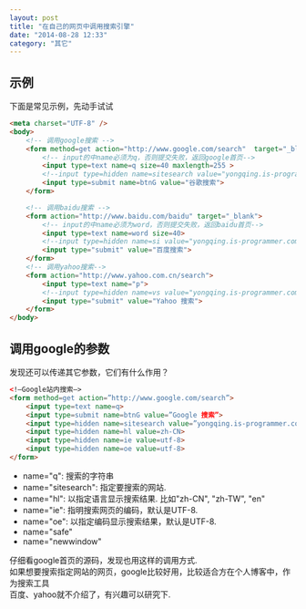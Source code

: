 ```yaml
---
layout: post
title: "在自己的网页中调用搜索引擎"
date: "2014-08-28 12:33"
category: "其它"
---
```

## 示例

下面是常见示例，先动手试试

```html
<meta charset="UTF-8" />
<body>
    <!-- 调用google搜索 -->
    <form method=get action="http://www.google.com/search"  target="_blank">
        <!-- input的中name必须为q，否则提交失败，返回google首页-->
        <input type=text name=q size=40 maxlength=255 >
        <!--input type=hidden name=sitesearch value="yongqing.is-programmer.com"-->
        <input type=submit name=btnG value="谷歌搜索">
    </form>

    <!-- 调用baidu搜索 -->
    <form action="http://www.baidu.com/baidu" target="_blank">
        <!-- input的中name必须为word，否则提交失败，返回baidu首页-->
        <input type=text name=word size=40>
        <!--input type=hidden name=si value="yongqing.is-programmer.com"-->
        <input type="submit" value="百度搜索">
    </form>
    <!-- 调用yahoo搜索-->
    <form action="http://www.yahoo.com.cn/search">
        <input type=text name="p">
        <!--input type=hidden name=vs value="yongqing.is-programmer.com"-->
        <input type="submit" value="Yahoo 搜索">
    </form>
</body>
```

## 调用google的参数
发现还可以传递其它参数，它们有什么作用？

```html
<!–Google站内搜索–>
<form method=get action=”http://www.google.com/search”>
    <input type=text name=q>
    <input type=submit name=btnG value=”Google 搜索”>
    <input type=hidden name=sitesearch value=”yongqing.is-programmer.com”>
    <input type=hidden name=hl value=zh-CN>
    <input type=hidden name=ie value=utf-8>
    <input type=hidden name=oe value=utf-8>
</form>
```
* name="q": 搜索的字符串  
* name="sitesearch": 指定要搜索的网站.  
* name="hl": 以指定语言显示搜索结果. 比如"zh-CN", "zh-TW", "en"  
* name="ie": 指明搜索网页的编码，默认是UTF-8.  
* name="oe": 以指定编码显示搜索结果，默认是UTF-8.   
* name="safe"  
* name="newwindow"  

仔细看google首页的源码，发现也用这样的调用方式.  
如果想要搜索指定网站的网页，google比较好用，比较适合方在个人博客中，作为搜索工具  
百度、yahoo就不介绍了，有兴趣可以研究下.  

